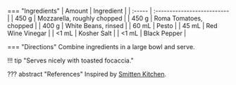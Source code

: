 === "Ingredients"
    | Amount | Ingredient                  |
    | :----- | :-------------------------- |
    | 450 g  | Mozzarella, roughly chopped |
    | 450 g  | Roma Tomatoes, chopped      |
    | 400 g  | White Beans, rinsed         |
    | 60 mL  | Pesto                       |
    | 45 mL  | Red Wine Vinegar            |
    | <1 mL  | Kosher Salt                 |
    | <1 mL  | Black Pepper                |

=== "Directions"
    Combine ingredients in a large bowl and serve.


!!! tip "Serves nicely with toasted focaccia."

??? abstract "References"
    Inspired by [Smitten Kitchen](https://smittenkitchen.com/2009/08/cubed-hacked-caprese/).
